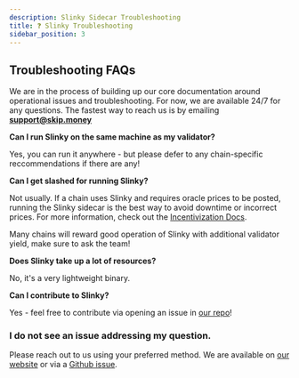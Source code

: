 ```yaml
---
description: Slinky Sidecar Troubleshooting
title: ❓ Slinky Troubleshooting
sidebar_position: 3
---
```


## Troubleshooting FAQs

We are in the process of building up our core documentation around operational issues and troubleshooting. For now, we are available 24/7 for any questions.
The fastest way to reach us is by emailing <b>support@skip.money</b>

<b>Can I run Slinky on the same machine as my validator?</b>

Yes, you can run it anywhere - but please defer to any chain-specific reccommendations if there are any!

<b>Can I get slashed for running Slinky?</b>

Not usually. If a chain uses Slinky and requires oracle prices to be posted, running the Slinky sidecar is the best way to avoid downtime or incorrect prices.
For more information, check out the [Incentivization Docs](/docs/slinky/2-slashing.md).

Many chains will reward good operation of Slinky with additional validator yield, make sure to ask the team!

<b>Does Slinky take up a lot of resources?</b>

No, it's a very lightweight binary.

<b>Can I contribute to Slinky?</b>

Yes - feel free to contribute via opening an issue in [our repo](https://github.com/skip-mev/docs)!

### I do not see an issue addressing my question.

Please reach out to us using your preferred method. We are available on [our website](https://skip.money/contact) or via a [Github issue](https://github.com/skip-mev/docs/issues/new).
